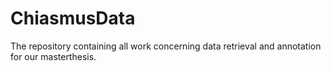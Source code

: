# ChiasmusData
The repository containing all work concerning data retrieval and annotation for our masterthesis.
